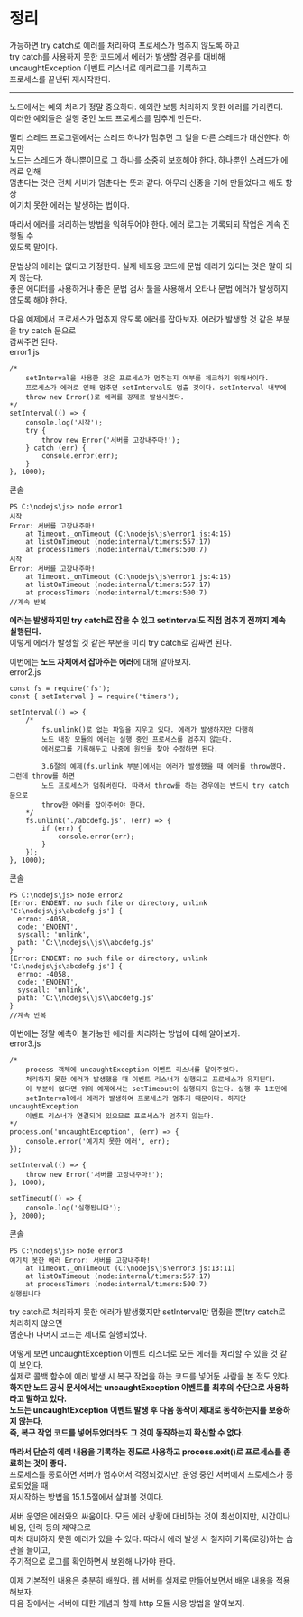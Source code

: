 # 정리
가능하면 try catch로 에러를 처리하여 프로세스가 멈추지 않도록 하고   
try catch를 사용하지 못한 코드에서 에러가 발생할 경우를 대비해    
 uncaughtException 이벤트 리스너로 에러로그를 기록하고    
프로세스를 끝낸뒤 재시작한다.  

---


노드에서는 예외 처리가 정말 중요하다. 예외란 보통 처리하지 못한 에러를 가리킨다.  
이러한 예외들은 실행 중인 노드 프로세스를 멈추게 만든다.  
  
멀티 스레드 프로그램에서는 스레드 하나가 멈추면 그 일을 다른 스레드가 대신한다. 하지만  
노드는 스레드가 하나뿐이므로 그 하나를 소중히 보호해야 한다. 하나뿐인 스레드가 에러로 인해  
멈춘다는 것은 전체 서버가 멈춘다는 뜻과 같다. 아무리 신중을 기해 만들었다고 해도 항상  
예기치 못한 에러는 발생하는 법이다.  
  
따라서 에러를 처리하는 방법을 익혀두어야 한다. 에러 로그는 기록되되 작업은 계속 진행될 수  
있도록 말이다.  
  
문법상의 에러는 없다고 가정한다. 실제 배포용 코드에 문법 에러가 있다는 것은 말이 되지 않는다.   
좋은 에디터를 사용하거나 좋은 문법 검사 툴을 사용해서 오타나 문법 에러가 발생하지 않도록 해야 한다.  
  
다음 예제에서 프로세스가 멈추지 않도록 에러를 잡아보자. 에러가 발생할 것 같은 부분을 try catch 문으로  
감싸주면 된다.  
error1.js  
```
/*
    setInterval을 사용한 것은 프로세스가 멈추는지 여부를 체크하기 위해서이다. 
    프로세스가 에러로 인해 멈추면 setInterval도 멈출 것이다. setInterval 내부에   
    throw new Error()로 에러를 강제로 발생시켰다. 
*/
setInterval(() => {
    console.log('시작');
    try {
        throw new Error('서버를 고장내주마!');
    } catch (err) {
        console.error(err);
    }
}, 1000);
```
콘솔  
```
PS C:\nodejs\js> node error1
시작
Error: 서버를 고장내주마!
    at Timeout._onTimeout (C:\nodejs\js\error1.js:4:15)
    at listOnTimeout (node:internal/timers:557:17)
    at processTimers (node:internal/timers:500:7)
시작
Error: 서버를 고장내주마!
    at Timeout._onTimeout (C:\nodejs\js\error1.js:4:15)
    at listOnTimeout (node:internal/timers:557:17)
    at processTimers (node:internal/timers:500:7)
//계속 반복    
```
**에러는 발생하지만 try catch로 잡을 수 있고 setInterval도 직접 멈추기 전까지 계속 실행된다.**    
이렇게 에러가 발생할 것 같은 부분을 미리 try catch로 감싸면 된다.  
  
이번에는 **노드 자체에서 잡아주는 에러**에 대해 알아보자.   
error2.js  
```
const fs = require('fs');
const { setInterval } = require('timers');

setInterval(() => {
    /*
        fs.unlink()로 없는 파일을 지우고 있다. 에러가 발생하지만 다행히  
        노드 내장 모듈의 에러는 실행 중인 프로세스를 멈추지 않는다.
        에러로그를 기록해두고 나중에 원인을 찾아 수정하면 된다. 

        3.6절의 예제(fs.unlink 부분)에서는 에러가 발생했을 때 에러를 throw했다. 그런데 throw를 하면  
        노드 프로세스가 멈춰버린다. 따라서 throw를 하는 경우에는 반드시 try catch문으로
        throw한 에러를 잡아주어야 한다. 
    */
    fs.unlink('./abcdefg.js', (err) => {
        if (err) {
            console.error(err);
        }
    });
}, 1000);
```
콘솔  
```
PS C:\nodejs\js> node error2
[Error: ENOENT: no such file or directory, unlink 'C:\nodejs\js\abcdefg.js'] {
  errno: -4058,
  code: 'ENOENT',
  syscall: 'unlink',
  path: 'C:\\nodejs\\js\\abcdefg.js'
}
[Error: ENOENT: no such file or directory, unlink 'C:\nodejs\js\abcdefg.js'] {
  errno: -4058,
  code: 'ENOENT',
  syscall: 'unlink',
  path: 'C:\\nodejs\\js\\abcdefg.js'
}
//계속 반복
```
이번에는 정말 예측이 불가능한 에러를 처리하는 방법에 대해 알아보자.  
error3.js  
```
/*
    process 객체에 uncaughtException 이벤트 리스너를 달아주었다.
    처리하지 못한 에러가 발생했을 때 이벤트 리스너가 실행되고 프로세스가 유지된다. 
    이 부분이 없다면 위의 예제에서는 setTimeout이 실행되지 않는다. 실행 후 1초만에
    setInterval에서 에러가 발생하여 프로세스가 멈추기 때문이다. 하지만 uncaughtException  
    이벤트 리스너가 연결되어 있으므로 프로세스가 멈추지 않는다. 
*/
process.on('uncaughtException', (err) => {
    console.error('예기치 못한 에러', err);
});

setInterval(() => {
    throw new Error('서버를 고장내주마!');
}, 1000);

setTimeout(() => {
    console.log('실행됩니다');
}, 2000);
```
콘솔  
```
PS C:\nodejs\js> node error3
예기치 못한 에러 Error: 서버를 고장내주마!
    at Timeout._onTimeout (C:\nodejs\js\error3.js:13:11)
    at listOnTimeout (node:internal/timers:557:17)      
    at processTimers (node:internal/timers:500:7)       
실행됩니다
```
try catch로 처리하지 못한 에러가 발생했지만 setInterval만 멈췄을 뿐(try catch로 처리하지 않으면  
멈춘다) 나머지 코드는 제대로 실행되었다.     
    
어떻게 보면 uncaughtException 이벤트 리스너로 모든 에러를 처리할 수 있을 것 같이 보인다.   
실제로 콜백 함수에 에러 발생 시 복구 작업을 하는 코드를 넣어둔 사람을 본 적도 있다.  
**하지만 노드 공식 문서에서는 uncaughtException 이벤트를 최후의 수단으로 사용하라고 말하고 있다.  
노드는 uncaughtException 이벤트 발생 후 다음 동작이 제대로 동작하는지를 보증하지 않는다.  
즉, 복구 작업 코드를 넣어두었더라도 그 것이 동작하는지 확신할 수 없다.**    
  
**따라서 단순히 에러 내용을 기록하는 정도로 사용하고 process.exit()로 프로세스를 종료하는 것이 좋다.**  
프로세스를 종료하면 서버가 멈추어서 걱정되겠지만, 운영 중인 서버에서 프로세스가 종료되었을 때   
재시작하는 방법을 15.1.5절에서 살펴볼 것이다.  
  
서버 운영은 에러와의 싸움이다. 모든 에러 상황에 대비하는 것이 최선이지만, 시간이나 비용, 인력 등의 제약으로  
미처 대비하지 못한 에러가 있을 수 있다. 따라서 에러 발생 시 철저히 기록(로깅)하는 습관을 들이고,  
주기적으로 로그를 확인하면서 보완해 나가야 한다.  
  
이제 기본적인 내용은 충분히 배웠다. 웹 서버를 실제로 만들어보면서 배운 내용을 적용해보자.  
다음 장에서는 서버에 대한 개념과 함께 http 모듈 사용 방법을 알아보자.  









































